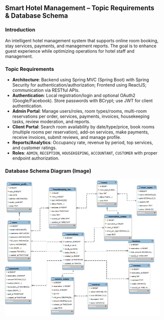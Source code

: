 ## Smart Hotel Management – Topic Requirements & Database Schema

### Introduction
An intelligent hotel management system that supports online room booking, stay services, payments, and management reports. The goal is to enhance guest experience while optimizing operations for hotel staff and management.

### Topic Requirements
- **Architecture**: Backend using Spring MVC (Spring Boot) with Spring Security for authentication/authorization; Frontend using ReactJS; communication via RESTful APIs.
- **Authentication**: Local registration/login and optional OAuth2 (Google/Facebook). Store passwords with BCrypt; use JWT for client authentication.
- **Admin Portal**: Manage users/roles, room types/rooms, multi-room reservations per order, services, payments, invoices, housekeeping tasks, review moderation, and reports.
- **Client Portal**: Search room availability by date/type/price, book rooms (multiple rooms per reservation), add-on services, make payments, receive invoices, submit reviews, and manage profile.
- **Reports/Analytics**: Occupancy rate, revenue by period, top services, and customer ratings.
- **Roles**: `ADMIN`, `RECEPTION`, `HOUSEKEEPING`, `ACCOUNTANT`, `CUSTOMER` with proper endpoint authorization.

### Database Schema Diagram (Image)

![Database Schema](image-1.png)

